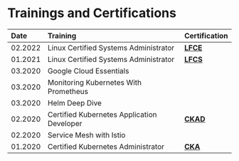<div style="page-break-after: always;"></div>

# Trainings and Certifications

| Date | Training | Certification |
|:-----------|:------------|:------------|
| 02.2022 | Linux Certified Systems Administrator | [**LFCE**](https://www.credly.com/badges/a5ca5dae-3dbf-4778-ba45-1b389241f9b7) |
| 01.2021 | Linux Certified Systems Administrator | [**LFCS**](https://www.credly.com/badges/cd83d80a-01cb-48e4-8bc1-1952ba1895b3) |
| 03.2020 | Google Cloud Essentials ||
| 03.2020 | Monitoring Kubernetes With Prometheus ||
| 03.2020 | Helm Deep Dive ||
| 02.2020 | Certified Kubernetes Application Developer | [**CKAD**](https://www.credly.com/badges/bcb68031-0217-4273-8341-3cfe8bb7526e) |
| 02.2020 | Service Mesh with Istio ||
| 01.2020 | Certified Kubernetes Administrator | [**CKA**](https://www.credly.com/badges/b88ec8db-9094-44b1-86aa-9c523afa91b8) |

<div style="page-break-after: always;"></div>
